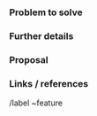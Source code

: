 ### Problem to solve

<!-- What should the feature do? What problem does it solve? -->

### Further details

<!-- Include use cases, benefits, and/or goals (contributes to our vision?) -->

### Proposal

<!-- How are we going to solve the problem? -->

### Links / references

/label ~feature
